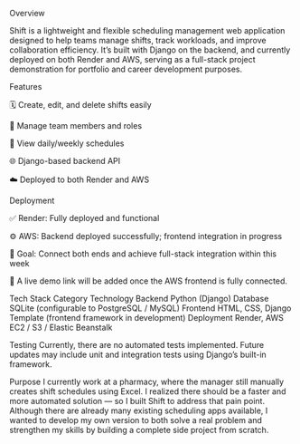 Overview

Shift is a lightweight and flexible scheduling management web application designed to help teams manage shifts, track workloads, and improve collaboration efficiency.
It’s built with Django on the backend, and currently deployed on both Render and AWS, serving as a full-stack project demonstration for portfolio and career development purposes.

Features

🗓 Create, edit, and delete shifts easily

👥 Manage team members and roles

🔔 View daily/weekly schedules

🌐 Django-based backend API

☁️ Deployed to both Render and AWS

Deployment

✅ Render: Fully deployed and functional

⚙️ AWS: Backend deployed successfully; frontend integration in progress

🎯 Goal: Connect both ends and achieve full-stack integration within this week

🔗 A live demo link will be added once the AWS frontend is fully connected.

Tech Stack
Category	Technology
Backend	Python (Django)
Database	SQLite (configurable to PostgreSQL / MySQL)
Frontend	HTML, CSS, Django Template (frontend framework in development)
Deployment	Render, AWS EC2 / S3 / Elastic Beanstalk

Testing
Currently, there are no automated tests implemented.
Future updates may include unit and integration tests using Django’s built-in framework.

Purpose
I currently work at a pharmacy, where the manager still manually creates shift schedules using Excel.
I realized there should be a faster and more automated solution — so I built Shift to address that pain point.
Although there are already many existing scheduling apps available, I wanted to develop my own version to both solve a real problem and strengthen my skills by building a complete side project from scratch.
